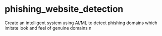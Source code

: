 # phishing_website_detection
Create an intelligent system using AI/ML to detect phishing domains which imitate look and feel of genuine domains
n